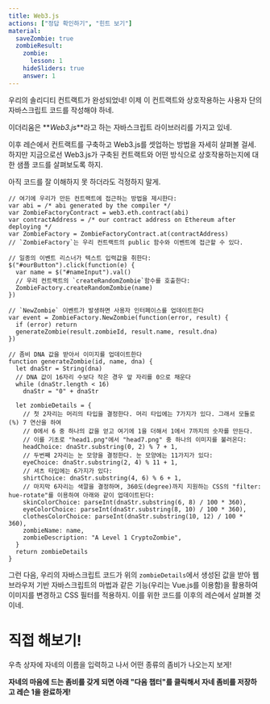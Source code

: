 ```yaml
---
title: Web3.js
actions: ["정답 확인하기", "힌트 보기"]
material:
  saveZombie: true
  zombieResult:
    zombie:
      lesson: 1
    hideSliders: true
    answer: 1
---
```


우리의 솔리디티 컨트랙트가 완성되었네! 이제 이 컨트랙트와 상호작용하는 사용자 단의 자바스크립트 코드를 작성해야 하네.

이더리움은 **_Web3.js_**라고 하는 자바스크립트 라이브러리를 가지고 있네.

이후 레슨에서 컨트랙트를 구축하고 Web3.js를 셋업하는 방법을 자세히 살펴볼 걸세. 하지만 지금으로선 Web3.js가 구축된 컨트랙트와 어떤 방식으로 상호작용하는지에 대한 샘플 코드를 살펴보도록 하지.

아직 코드를 잘 이해하지 못 하더라도 걱정하지 말게.

```
// 여기에 우리가 만든 컨트랙트에 접근하는 방법을 제시한다:
var abi = /* abi generated by the compiler */
var ZombieFactoryContract = web3.eth.contract(abi)
var contractAddress = /* our contract address on Ethereum after deploying */
var ZombieFactory = ZombieFactoryContract.at(contractAddress)
// `ZombieFactory`는 우리 컨트랙트의 public 함수와 이벤트에 접근할 수 있다.

// 일종의 이벤트 리스너가 텍스트 입력값을 취한다:
$("#ourButton").click(function(e) {
  var name = $("#nameInput").val()
  // 우리 컨트랙트의 `createRandomZombie`함수를 호출한다:
  ZombieFactory.createRandomZombie(name)
})

// `NewZombie` 이벤트가 발생하면 사용자 인터페이스를 업데이트한다
var event = ZombieFactory.NewZombie(function(error, result) {
  if (error) return
  generateZombie(result.zombieId, result.name, result.dna)
})

// 좀비 DNA 값을 받아서 이미지를 업데이트한다
function generateZombie(id, name, dna) {
  let dnaStr = String(dna)
  // DNA 값이 16자리 수보다 작은 경우 앞 자리를 0으로 채운다
  while (dnaStr.length < 16)
    dnaStr = "0" + dnaStr

  let zombieDetails = {
    // 첫 2자리는 머리의 타입을 결정한다. 머리 타입에는 7가지가 있다. 그래서 모듈로(%) 7 연산을 하여
    // 0에서 6 중 하나의 값을 얻고 여기에 1을 더해서 1에서 7까지의 숫자를 만든다.
    // 이를 기초로 "head1.png"에서 "head7.png" 중 하나의 이미지를 불러온다:
    headChoice: dnaStr.substring(0, 2) % 7 + 1,
    // 두번째 2자리는 눈 모양을 결정한다. 눈 모양에는 11가지가 있다:
    eyeChoice: dnaStr.substring(2, 4) % 11 + 1,
    // 셔츠 타입에는 6가지가 있다:
    shirtChoice: dnaStr.substring(4, 6) % 6 + 1,
    // 마지막 6자리는 색깔을 결정하며, 360도(degree)까지 지원하는 CSS의 "filter: hue-rotate"를 이용하여 아래와 같이 업데이트된다:
    skinColorChoice: parseInt(dnaStr.substring(6, 8) / 100 * 360),
    eyeColorChoice: parseInt(dnaStr.substring(8, 10) / 100 * 360),
    clothesColorChoice: parseInt(dnaStr.substring(10, 12) / 100 * 360),
    zombieName: name,
    zombieDescription: "A Level 1 CryptoZombie",
  }
  return zombieDetails
}
```

그런 다음, 우리의 자바스크립트 코드가 위의 `zombieDetails`에서 생성된 값을 받아 웹 브라우저 기반 자바스크립트의 마법과 같은 기능(우리는 Vue.js를 이용함)을 활용하여 이미지를 변경하고 CSS 필터를 적용하지. 이를 위한 코드를 이후의 레슨에서 살펴볼 것이네.

# 직접 해보기!

우측 상자에 자네의 이름을 입력하고 나서 어떤 종류의 좀비가 나오는지 보게!

**자네의 마음에 드는 좀비를 갖게 되면 아래 "다음 챕터"를 클릭해서 자네 좀비를 저장하고 레슨 1을 완료하게!**
